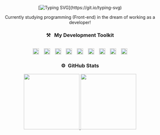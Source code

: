 <div align="center">

[![Typing SVG](https://readme-typing-svg.herokuapp.com?font=Fira+Code&pause=1000&color=61FFCA&center=true&random=false&width=435&lines=Heeey!+I'm+Victor+;Welcome+to+my+profile!)](https://git.io/typing-svg)


Currently studying programming (Front-end) in the dream of working as a developer!
<br>
### ⚒&nbsp;&nbsp;&nbsp;My Development Toolkit
<br><img alt="windows" title="windows" src="https://img.shields.io/badge/Windows-0078D6?style=for-the-badge&logo=windows&logoColor=white" height="20">&nbsp;&nbsp;&nbsp;&nbsp;<img alt="vscode" title="vscode" src="https://img.shields.io/badge/Visual_Studio_Code-0078D4?style=for-the-badge&logo=visual%20studio%20code&logoColor=white" height="20">&nbsp;&nbsp;&nbsp;&nbsp;<img alt="vercel" title="vercel" src="https://img.shields.io/badge/Vercel-000000?style=for-the-badge&logo=vercel&logoColor=white" height="20">&nbsp;&nbsp;&nbsp;&nbsp;<img alt="Git" title="Git" src="https://img.shields.io/badge/GIT-E44C30?style=for-the-badge&logo=git&logoColor=white" height="20">&nbsp;&nbsp;&nbsp;&nbsp;<img alt="html" title="html" src="https://img.shields.io/badge/HTML5-E34F26?style=for-the-badge&logo=html5&logoColor=white" height="20">&nbsp;&nbsp;&nbsp;&nbsp;<img alt="css3" title="css3" src="https://img.shields.io/badge/CSS3-1572B6?style=for-the-badge&logo=css3&logoColor=white" height="20">&nbsp;&nbsp;&nbsp;&nbsp;<img alt="sass" title="sass" src="https://img.shields.io/badge/Sass-CC6699?style=for-the-badge&logo=sass&logoColor=white" height="20">&nbsp;&nbsp;&nbsp;&nbsp;<img alt="javascript" title="javascript" src="https://img.shields.io/badge/JavaScript-F7DF1E?style=for-the-badge&logo=JavaScript&logoColor=white" height="20">&nbsp;&nbsp;&nbsp;&nbsp;<img alt="vite" title="vite" src="https://img.shields.io/badge/vite-%23646CFF.svg?style=for-the-badge&logo=vite&logoColor=white" height="20"><br>

### ⚙️ &nbsp;GitHub Stats


<div>
<a href="https://github.com/vctrhugoop">
<img loading="lazy" height="180em" src="https://github-readme-stats.vercel.app/api/top-langs/?username=vctrhugoop&theme=aura"/>
<img loading="lazy" height="180em" src="https://github-readme-stats.vercel.app/api?username=vctrhugoop&theme=aura&show_icons=truee"/>
</div>

</div>
